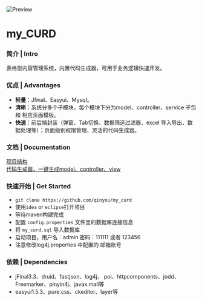 ![Preview](http://img2.ph.126.net/Boy9_IwQIw0vvNdYchHtVg==/2601110259803445005.png)  

my_CURD
===

### 简介 | Intro  
表格型内容管理系统，内置代码生成器，可用于业务逻辑快速开发。 

### 优点 | Advantages  
- **轻量**：Jfinal、Easyui、Mysql。
- **清晰**：系统分多个子模块，每个模块下分为model、controller、service 子包 和 相应页面模板。
- **快速**：前后端封装（弹窗、Tab切换、数据筛选过滤器、excel 导入导出、数据处理等）；页面级别权限管理、灵活的代码生成器。

### 文档 | Documentation
[项目结构](https://note.youdao.com/share/?id=2900714717837b48e01d0e3cdf45c976&type=note#/)  
[代码生成器，一键生成model、controller、view](https://note.youdao.com/share/?id=0842cb7396c5c8d2f0593e16496364b8&type=note#/)

### 快速开始 | Get Started
- `git clone https://github.com/qinyou/my_curd`
- 使用`idea` or `eclipse`打开项目
- 等待maven构建完成
- 配置 `config.properties` 文件里的数据库连接信息
- 将 `my_curd.sql` 导入数据库
- 启动项目，用户名：admin 密码：111111 或者 123456
- 注意修改log4j.properties 中配置的 邮箱账号
 
### 依赖 | Dependencies
- jFinal3.3、druid、fastjson、log4j、 poi、httpcomponents、jodd、Freemarker、pinyin4j、javax.mail等
- easyui1.5.3、pure.css、ckeditor、layer等
